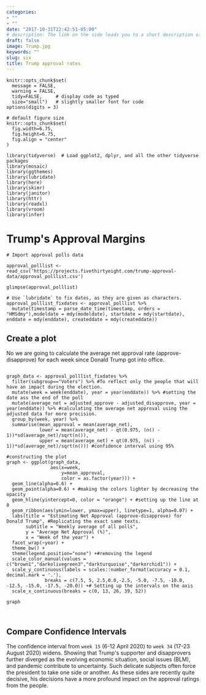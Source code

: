 ```yaml
---
categories:
- ""
- ""
date: "2017-10-31T22:42:51-05:00"
# description: The link on the side leads you to a short description of myself.
draft: false
image: Trump.jpg
keywords: ""
slug: six
title: Trump approval rates
---
```





```{r, setup, include=FALSE}
knitr::opts_chunk$set(
  message = FALSE, 
  warning = FALSE, 
  tidy=FALSE,     # display code as typed
  size="small")   # slightly smaller font for code
options(digits = 3)

# default figure size
knitr::opts_chunk$set(
  fig.width=6.75, 
  fig.height=6.75,
  fig.align = "center"
)
```


```{r load-libraries, include=FALSE}
library(tidyverse)  # Load ggplot2, dplyr, and all the other tidyverse packages
library(mosaic)
library(ggthemes)
library(lubridate)
library(here)
library(skimr)
library(janitor)
library(httr)
library(readxl)
library(vroom)
library(infer)
```




# Trump's Approval Margins



```{r, cache=TRUE, include=FALSE}
# Import approval polls data

approval_polllist <- read_csv('https://projects.fivethirtyeight.com/trump-approval-data/approval_polllist.csv') 

glimpse(approval_polllist)

# Use `lubridate` to fix dates, as they are given as characters.
approval_polllist_fixdates <- approval_polllist %>% 
  mutate(timestamp = parse_date_time(timestamp, orders = "HMSdmy"),modeldate = mdy(modeldate), startdate = mdy(startdate), enddate = mdy(enddate), createddate = mdy(createddate))

```

## Create a plot

No we are going to calculate the average net approval rate (approve- disapprove) for each week since Donald Trump got into office. 

```{r trump_margins, out.width="100%"}

graph_data <- approval_polllist_fixdates %>%  
  filter(subgroup=="Voters") %>% #To reflect only the people that will have an impact during the election.
  mutate(week = week(enddate), year = year(enddate)) %>% #setting the date ass the end of the poll
  mutate(average_net = adjusted_approve - adjusted_disapprove, year = year(enddate)) %>% #calculating the average net approval using the adjusted data for more precision.
  group_by(week, year) %>% 
  summarise(mean_approval = mean(average_net),
            lower = mean(average_net) - qt(0.975, (n() - 1))*sd(average_net)/sqrt(n()),
            upper = mean(average_net) + qt(0.975, (n() - 1))*sd(average_net)/sqrt(n())) #confidence interval using 95% 
  
#constructing the plot
graph <- ggplot(graph_data, 
                aes(x=week,
                    y=mean_approval, 
                    color = as.factor(year))) + 
  geom_line(alpha=0.6) + 
  geom_point(alpha=0.6) + #making the colors lighter by decreasing the opacity
  geom_hline(yintercept=0, color = "orange") + #setting up the line at 0
  geom_ribbon(aes(ymin=lower, ymax=upper), linetype=1, alpha=0.07) +
  labs(title = "Estimating Net Approval (approve-disapprove) for Donald Trump", #Replicating the exact same texts.
       subtitle = "Weekly average of all polls", 
       y = "Average Net Approval (%)", 
       x = "Week of the year") +
  facet_wrap(~year) +
  theme_bw() +
  theme(legend.position="none") +#removing the legend
  scale_color_manual(values = c("brown1","darkolivegreen3","darkturquoise","darkorchid1")) + 
  scale_y_continuous(labels = scales::number_format(accuracy = 0.1, decimal.mark = '.'), 
              breaks = c(7.5, 5, 2.5,0.0,-2.5, -5.0, -7.5, -10.0, -12.5, -15.0, -17.5, -20.0)) +# Setting up the intervals on the axis
  scale_x_continuous(breaks = c(0, 13, 26, 39, 52))

graph



```

## Compare Confidence Intervals

The confidence interval from `week 15` (6-12 April 2020) to `week 34` (17-23 August 2020) widens. Showing that Trump's supporter and disapprovers further diverged as the evolving economic situation, social issues (BLM), and pandemic contribute to uncertainty. Such delicate subjects often force the president to take one side or another. As these sides are recently quite decisive, his decisions have a more profound impact on the approval ratings from the people. 




